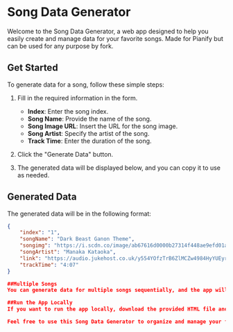 # Song Data Generator

Welcome to the Song Data Generator, a web app designed to help you easily create and manage data for your favorite songs. Made for Pianify but can be used for any purpose by fork.

## Get Started

To generate data for a song, follow these simple steps:

1. Fill in the required information in the form.
   - **Index**: Enter the song index.
   - **Song Name**: Provide the name of the song.
   - **Song Image URL**: Insert the URL for the song image.
   - **Song Artist**: Specify the artist of the song.
   - **Track Time**: Enter the duration of the song.

2. Click the "Generate Data" button.

3. The generated data will be displayed below, and you can copy it to use as needed.

## Generated Data

The generated data will be in the following format:

```json
{
    "index": "1",
    "songName": "Dark Beast Ganon Theme",
    "songimg": "https://i.scdn.co/image/ab67616d0000b27314f448ae9efd01a34344c075",
    "songArtist": "Manaka Kataoka",
    "link": "https://audio.jukehost.co.uk/y554YOfzTrB6ZlMCZw4984HyYUEyrAil.mp3",
    "trackTime": "4:07"
}

##Multiple Songs
You can generate data for multiple songs sequentially, and the app will keep track of each song's data. Each set of song data will be displayed with a "Copy" button for easy copying.

##Run the App Locally
If you want to run the app locally, download the provided HTML file and open it in a web browser. The app will guide you through the process of generating song data.

Feel free to use this Song Data Generator to organize and manage your favorite music collection!
